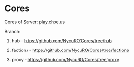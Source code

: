 # Cores


Cores of Server: play.chpe.us

Branch:

   1) hub - https://github.com/NycuRO/Cores/tree/hub

   2) factions - https://github.com/NycuRO/Cores/tree/factions

   3) proxy - https://github.com/NycuRO/Cores/tree/proxy
